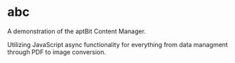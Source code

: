# abc

A demonstration of the aptBit Content Manager.

Utilizing JavaScript async functionality for everything from data managment through PDF to image conversion.
